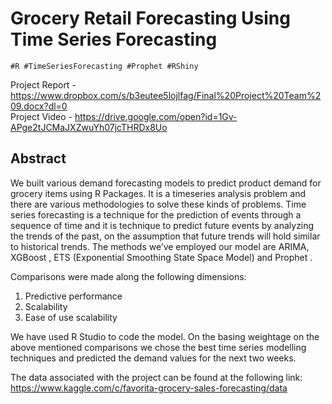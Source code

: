 # Grocery Retail Forecasting Using Time Series Forecasting

```
#R #TimeSeriesForecasting #Prophet #RShiny
```

Project Report - https://www.dropbox.com/s/b3eutee5lojlfag/Final%20Project%20Team%209.docx?dl=0 <br>
Project Video - https://drive.google.com/open?id=1Gv-APge2tJCMaJXZwuYh07jcTHRDx8Uo <br>

## Abstract

We built various demand forecasting models to predict product demand for grocery items using R Packages. It is a timeseries analysis problem and there are various methodologies to solve these kinds of problems. Time series forecasting is a technique for the prediction of events through a sequence of time and it is technique to  predict future events by analyzing the trends of the past, on the assumption that future trends will hold similar to historical trends. The methods we’ve employed our model are ARIMA, XGBoost , ETS (Exponential Smoothing State Space Model) and Prophet . 

Comparisons were made along the following dimensions: 
1) Predictive performance 
2) Scalability 
3) Ease of use scalability

We have used R Studio to code the model. On the basing weightage on the above mentioned comparisons we chose the best time series modelling techniques and predicted the demand values for the next two weeks.

The data associated with the project can be found at the following link: https://www.kaggle.com/c/favorita-grocery-sales-forecasting/data
